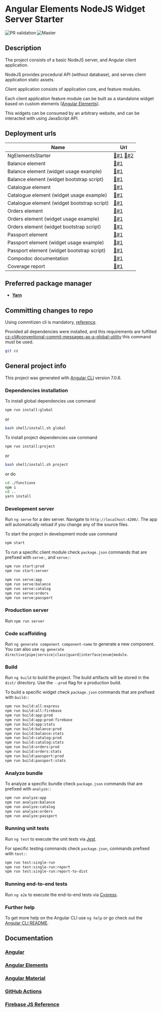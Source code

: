 # Angular Elements NodeJS Widget Server Starter

![PR validation](https://github.com/rfprod/ng-elements-starter/workflows/PR%20validation/badge.svg)
![Master](https://github.com/rfprod/ng-elements-starter/workflows/Master/badge.svg)

## Description

The project consists of a basic NodeJS server, and Angular client application.

NodeJS provides procedural API (without database), and serves client application static assets.

Client application consists of application core, and feature modules.

Each client application feature module can be built as a standalone widget based on custom elements ([Angular Elements](https://angular.io/guide/elements)).

This widgets can be consumed by an arbitrary website, and can be interacted with using JavaScript API.

## Deployment urls

| Name                                        | Url                                                                                       |
| ------------------------------------------- | ----------------------------------------------------------------------------------------- |
| NgElementsStarter                           | [🔗#1](https://ng2elements.web.app/) [🔗#2](https://ng2elements.web.app/ng-elements-app/) |
| Balance element                             | [🔗#1](https://ng2elements.web.app/ng-elements-balance/)                                  |
| Balance element (widget usage example)      | [🔗#1](https://ng2elements.web.app/ng-elements-balance/usage-example/index.html)          |
| Balance element (widget bootstrap script)   | [🔗#1](https://ng2elements.web.app/ng-elements-balance/bootstrap.js)                      |
| Catalogue element                           | [🔗#1](https://ng2elements.web.app/ng-elements-catalog/)                                  |
| Catalogue element (widget usage example)    | [🔗#1](https://ng2elements.web.app/ng-elements-catalog/usage-example/index.html)          |
| Catalogue element (widget bootstrap script) | [🔗#1](https://ng2elements.web.app/ng-elements-catalog/bootstrap.js)                      |
| Orders element                              | [🔗#1](https://ng2elements.web.app/ng-elements-orders/)                                   |
| Orders element (widget usage example)       | [🔗#1](https://ng2elements.web.app/ng-elements-orders/usage-example/index.html)           |
| Orders element (widget bootstrap script)    | [🔗#1](https://ng2elements.web.app/ng-elements-orders/bootstrap.js)                       |
| Passport element                            | [🔗#1](https://ng2elements.web.app/ng-elements-passport/)                                 |
| Passport element (widget usage example)     | [🔗#1](https://ng2elements.web.app/ng-elements-passport/usage-example/index.html)         |
| Passport element (widget bootstrap script)  | [🔗#1](https://ng2elements.web.app/ng-elements-passport/bootstrap.js)                     |
| Compodoc documentation                      | [🔗#1](https://ng2elements.web.app/documentation/)                                        |
| Coverage report                             | [🔗#1](https://ng2elements.web.app/coverage/)                                             |

## Preferred package manager

- **[Yarn](https://www.npmjs.com/package/yarn)**

## Committing changes to repo

Using commitizen cli is mandatory, [reference](https://github.com/commitizen/cz-cli).

Provided all dependencies were installed, and this requirements are fulfilled [cz-cli#conventional-commit-messages-as-a-global-utility](https://github.com/commitizen/cz-cli#conventional-commit-messages-as-a-global-utility) this command must be used.

```bash
git cz
```

## General project info

This project was generated with [Angular CLI](https://github.com/angular/angular-cli) version 7.0.6.

### Dependencies installation

To install global dependencies use command

```bash
npm run install:global
```

or

```bash
bash shell/install.sh global
```

To install project dependencies use command

```bash
npm run install:project
```

or

```bash
bash shell/install.sh project
```

or do

```bash
cd ./functions
npm i
cd ..
yarn install
```

### Development server

Run `ng serve` for a dev server. Navigate to `http://localhost:4200/`. The app will automatically reload if you change any of the source files.

To start the project in development mode use command

```bash
npm start
```

To run a specific client module check `package.json` commands that are prefixed with `serve:`, and `serve:`:

```bash
npm run start:prod
npm run start:server

npm run serve:app
npm run serve:balance
npm run serve:catalog
npm run serve:orders
npm run serve:passport
```

### Production server

Run `npm run server`

### Code scaffolding

Run `ng generate component component-name` to generate a new component. You can also use `ng generate directive|pipe|service|class|guard|interface|enum|module`.

### Build

Run `ng build` to build the project. The build artifacts will be stored in the `dist/` directory. Use the `--prod` flag for a production build.

To build a specific widget check `package.json` commands that are prefixed with `build:`:

```bash
npm run build:all:express
npm run build:all:firebase
npm run build:app:prod
npm run build:app:prod:firebase
npm run build:app:stats
npm run build:balance:prod
npm run build:balance:stats
npm run build:catalog:prod
npm run build:catalog:stats
npm run build:orders:prod
npm run build:orders:stats
npm run build:passport:prod
npm run build:passport:stats
```

### Analyze bundle

To analyze a specific bundle check `package.json` commands that are prefixed with `analyze:`:

```bash
npm run analyze:app
npm run analyze:balance
npm run analyze:catalog
npm run analyze:orders
npm run analyze:passport
```

### Running unit tests

Run `ng test` to execute the unit tests via [Jest](https://jestjs.io/).

For specific testing commands check `package.json`, commands prefixed with `test:`:

```bash
npm run test:single-run
npm run test:single-run:report
npm run test:single-run:report-to-dist
```

### Running end-to-end tests

Run `ng e2e` to execute the end-to-end tests via [Cypress](https://www.cypress.io//).

### Further help

To get more help on the Angular CLI use `ng help` or go check out the [Angular CLI README](https://github.com/angular/angular-cli/blob/master/README.md).

## Documentation

### [Angular](https://angular.io/)

### [Angular Elements](https://angular.io/guide/elements)

### [Angular Material](https://material.angular.io/)

### [GitHub Actions](https://github.com/features/actions)

### [Firebase JS Reference](https://firebase.google.com/docs/reference/js/)
